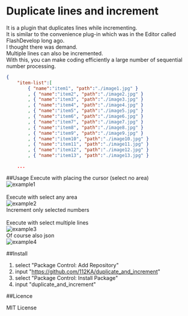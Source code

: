 # Duplicate lines and increment

It is a plugin that duplicates lines while incrementing.<br />
It is similar to the convenience plug-in which was in the Editor called FlashDevelop long ago.<br />
I thought there was demand.<br />
Multiple lines can also be incremented.<br />
With this, you can make coding efficiently a large number of sequential number processing.<br />
```json
{
    "item-list":[
        { "name":"item1", "path":"./image1.jpg" }
        , { "name":"item2", "path":"./image2.jpg" }
        , { "name":"item3", "path":"./image3.jpg" }
        , { "name":"item4", "path":"./image4.jpg" }
        , { "name":"item5", "path":"./image5.jpg" }
        , { "name":"item6", "path":"./image6.jpg" }
        , { "name":"item7", "path":"./image7.jpg" }
        , { "name":"item8", "path":"./image8.jpg" }
        , { "name":"item9", "path":"./image9.jpg" }
        , { "name":"item10", "path":"./image10.jpg" }
        , { "name":"item11", "path":"./image11.jpg" }
        , { "name":"item12", "path":"./image12.jpg" }
        , { "name":"item13", "path":"./image13.jpg" }

    ...

```
##Usage
Execute with placing the cursor (select no area)<br />
![example1](https://user-images.githubusercontent.com/7278251/31987177-f1caf258-b9a5-11e7-9f3c-d736bdd3ea51.jpg)<br />
<br />
Execute with select any area<br />
![example2](https://user-images.githubusercontent.com/7278251/31987191-f7e3261a-b9a5-11e7-900b-f988702bf902.jpg)<br />
Increment only selected numbers<br />
<br />
Execute with select multiple lines<br />
![example3](https://user-images.githubusercontent.com/7278251/31987202-fd0f2ea4-b9a5-11e7-8afd-57e6d170072b.jpg)<br />
Of course also json<br />
![example4](https://user-images.githubusercontent.com/7278251/31987208-00bb3ffc-b9a6-11e7-8ce8-5ca557203017.jpg)<br />

##Install

1. select "Package Control: Add Repository"
1. input "https://github.com/112KA/duplicate_and_increment"
1. select "Package Control: Install Package"
1. input "duplicate_and_increment"

##Licence

MIT License



